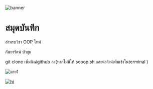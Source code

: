 ![banner](https://picsum.photos/800/250)

# สมุดบันทึก

สำหรบวิชา  [OOP](https://papekaaa.github.io)
ใหม่

กันยารัตน์ บัวชุม 

git clone เพิ่มลิงค์github ลง(หากไม่มีให้ scoop.sh และนำลิงค์เพิ่มเข้าในterminal ) 

![ตาย1](https://github.com/papekaaaa/papekaaa.github.io/assets/159877886/a339fa2d-fc6e-4474-bb92-657e1f95681b)


[![hi](https://scontent-bkk1-1.xx.fbcdn.net/v/t39.30808-6/386646660_1526863468082471_8795336198745569091_n.jpg?_nc_cat=109&ccb=1-7&_nc_sid=dd5e9f&_nc_eui2=AeGhaYvCzLkCV8Ej93-QAlmbNrsXmAArTXI2uxeYACtNcgq8u2rKKcpjFE-X7fjPtncIU2e7abTk0hIV_cW1XT7e&_nc_ohc=hhWkzQ44GtgAX-bWO8I&_nc_ht=scontent-bkk1-1.xx&oh=00_AfA_Qf_Fb9NFr1aLKLuYiEvnxOGjUHktVnFmQ414yxsHmw&oe=65D440E9)](https://www.facebook.com/llprw)
